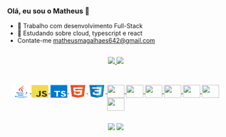 ### Olá, eu sou o Matheus 👋


- 🔭 Trabalho com desenvolvimento Full-Stack
- 🌱 Estudando sobre cloud, typescript e react
- Contate-me matheusmagalhaes642@gmail.com
##
<div align="center">
<a href="https://github.com/matheusMagalhaes">
<img height="180em" src="https://github-readme-stats.vercel.app/api?username=matheusMagalhaes&show_icons=true&theme=radical&include_all_commits">
<img height="180em" src="https://github-readme-stats.vercel.app/api/top-langs/?username=matheusMagalhaes&hide_progress=true&layout=compact&langs_count=7&theme=radical">
</div>
  
  ##
  
<div align="center" style="display: inline_block"><br>
 <img align="center" alt="Dev-Js" height="30" width="40" src="https://raw.githubusercontent.com/devicons/devicon/master/icons/java/java-original.svg">
    <img align="center" alt="Dev-Js" height="30" width="40" src="https://raw.githubusercontent.com/devicons/devicon/master/icons/javascript/javascript-original.svg">
    <img align="center" alt="Dev-Js" height="30" width="40" src="https://raw.githubusercontent.com/devicons/devicon/master/icons/typescript/typescript-original.svg"> 
 <img align="center" alt="Dev-Js" height="30" width="40" src="https://raw.githubusercontent.com/devicons/devicon/master/icons/html5/html5-original.svg"> 
    <img align="center" alt="Dev-Js" height="30" width="40" src="https://raw.githubusercontent.com/devicons/devicon/master/icons/css3/css3-original.svg"> 
<img align="center" height="30" width="40" src="https://cdn.jsdelivr.net/gh/devicons/devicon/icons/angularjs/angularjs-original.svg" />
 <img  align="center" height="30" width="40"  src="https://cdn.jsdelivr.net/gh/devicons/devicon/icons/spring/spring-original.svg" />
  <img  align="center" height="30" width="40" src="https://cdn.jsdelivr.net/gh/devicons/devicon/icons/flutter/flutter-original.svg" />
 <img  align="center" height="30" width="40" src="https://cdn.jsdelivr.net/gh/devicons/devicon/icons/microsoftsqlserver/microsoftsqlserver-plain-wordmark.svg" />
  <img align="center" height="30" width="40" src="https://cdn.jsdelivr.net/gh/devicons/devicon/icons/bootstrap/bootstrap-original.svg" />
   <img align="center" height="30" width="40" src="https://cdn.jsdelivr.net/gh/devicons/devicon/icons/cplusplus/cplusplus-original.svg" />
  <img align="center" height="30" width="40" src="https://cdn.jsdelivr.net/gh/devicons/devicon/icons/azure/azure-original.svg" />
          
  </div>
  
  
  
  ##
  
<div align="center">
  <a href = "mailto:matheusmagalhaes642@gmail.com"><img loading="lazy" src="https://img.shields.io/badge/Gmail-D14836?style=for-the-badge&logo=gmail&logoColor=white" target="_blank"></a>
  <a  href="https://www.linkedin.com/in/matheus-keller-/" target="_blank">
  <img src="https://img.shields.io/badge/LinkedIn-0077B5?style=for-the-badge&logo=linkedin&logoColor=white"></a>
</div>
  
<!--   ![snake gif](https://github.com/matheusMagalhaes/matheusMagalhaes/blob/output/github-contribution-grid-snake.svg)
 -->

